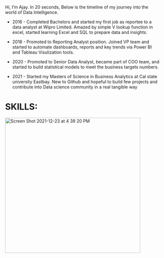 Hi, I’m Ajay. In 20 seconds, Below is the timeline of my journey into the world of Data Intelligence.

- 2016 - Completed Bachelors and started my first job as reportee to a data analyst at Wipro Limited. Amazed by simple V lookup function in excel, started learning Excel and SQL to prepare data and insights.
- 2018 - Promoted to Reporting Analyst position. Joined VP team and started to automate dashboards, reports and key trends via Power BI and Tableau Visulization tools.
- 2020 - Promoted to Senior Data Analyst, became part of COO team, and started to build statistical models to meet the business targets numbers.

- 2021 - Started my Masters of Science in Business Analytics at Cal state university Eastbay. New to Github and hopeful to build few projects and contribute into Data science community in a real tangible way

# SKILLS:

<img width="440" alt="Screen Shot 2021-12-23 at 4 39 20 PM" src="https://user-images.githubusercontent.com/64645859/147302342-65ee79f3-f2b6-43be-a3bc-2b0f983b8b4b.png">
